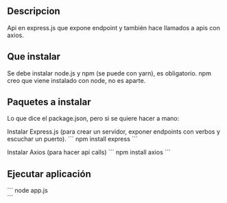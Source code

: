 ## Descripcion

Api en express.js que expone endpoint y también hace llamados a apis con axios.

## Que instalar
Se debe instalar node.js y npm (se puede con yarn), es obligatorio.
npm creo que viene instalado con node, no es aparte.

## Paquetes a instalar
Lo que dice el package.json, pero si se quiere hacer a mano:

Instalar Express.js (para crear un servidor, exponer endpoints con verbos y escuchar un puerto).
´´´
npm install express
´´´

Instalar Axios (para hacer api calls)
´´´
npm install axios
´´´

## Ejecutar aplicación

´´´
node app.js    
´´´
